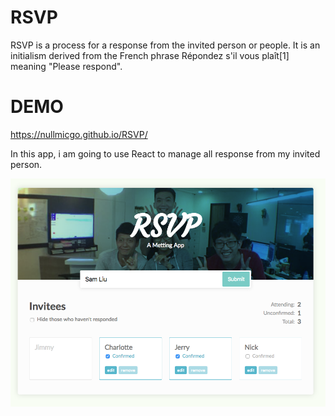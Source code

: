 # RSVP
RSVP is a process for a response from the invited person or people. It is an initialism derived from the French phrase Répondez s'il vous plaît[1] meaning "Please respond".


# DEMO 
https://nullmicgo.github.io/RSVP/




In this app, i am going to use React to manage all response from my  invited person.

![terminal screen](https://raw.githubusercontent.com/nullmicgo/RSVP/master/screen.png)


